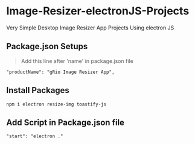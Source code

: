 # Image-Resizer-electronJS-Projects

Very Simple Desktop Image Resizer App Projects Using electron JS

## Package.json Setups

> Add this line after 'name' in package.json file

    "productName": "gRio Image Resizer App",

## Install Packages

    npm i electron resize-img toastify-js

## Add Script in Package.json file

    "start": "electron ."
